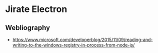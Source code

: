 Jirate Electron
===


Webliography
---
  * https://www.microsoft.com/developerblog/2015/11/09/reading-and-writing-to-the-windows-registry-in-process-from-node-js/
